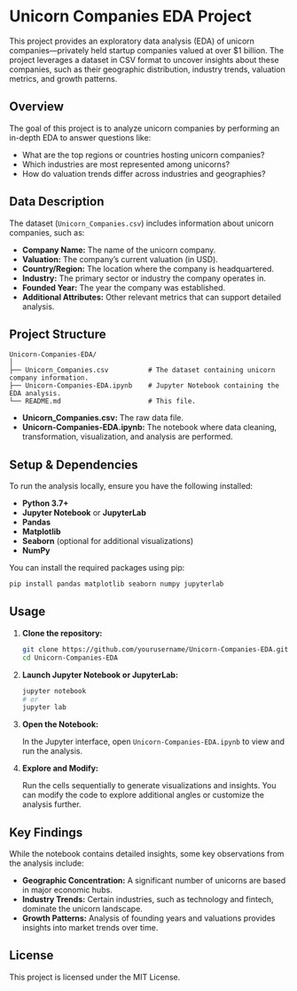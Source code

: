 # Unicorn Companies EDA Project

This project provides an exploratory data analysis (EDA) of unicorn companies—privately held startup companies valued at over $1 billion. The project leverages a dataset in CSV format to uncover insights about these companies, such as their geographic distribution, industry trends, valuation metrics, and growth patterns.

## Overview

The goal of this project is to analyze unicorn companies by performing an in-depth EDA to answer questions like:
- What are the top regions or countries hosting unicorn companies?
- Which industries are most represented among unicorns?
- How do valuation trends differ across industries and geographies?


## Data Description

The dataset (`Unicorn_Companies.csv`) includes information about unicorn companies, such as:
- **Company Name:** The name of the unicorn company.
- **Valuation:** The company’s current valuation (in USD).
- **Country/Region:** The location where the company is headquartered.
- **Industry:** The primary sector or industry the company operates in.
- **Founded Year:** The year the company was established.
- **Additional Attributes:** Other relevant metrics that can support detailed analysis.


## Project Structure

```
Unicorn-Companies-EDA/
│
├── Unicorn_Companies.csv          # The dataset containing unicorn company information.
├── Unicorn-Companies-EDA.ipynb    # Jupyter Notebook containing the EDA analysis.
└── README.md                      # This file.
```

- **Unicorn_Companies.csv:** The raw data file.
- **Unicorn-Companies-EDA.ipynb:** The notebook where data cleaning, transformation, visualization, and analysis are performed.

## Setup & Dependencies

To run the analysis locally, ensure you have the following installed:
- **Python 3.7+**
- **Jupyter Notebook** or **JupyterLab**
- **Pandas**
- **Matplotlib**
- **Seaborn** (optional for additional visualizations)
- **NumPy**

You can install the required packages using pip:

```bash
pip install pandas matplotlib seaborn numpy jupyterlab
```

## Usage

1. **Clone the repository:**

   ```bash
   git clone https://github.com/yourusername/Unicorn-Companies-EDA.git
   cd Unicorn-Companies-EDA
   ```

2. **Launch Jupyter Notebook or JupyterLab:**

   ```bash
   jupyter notebook
   # or
   jupyter lab
   ```

3. **Open the Notebook:**

   In the Jupyter interface, open `Unicorn-Companies-EDA.ipynb` to view and run the analysis.

4. **Explore and Modify:**

   Run the cells sequentially to generate visualizations and insights. You can modify the code to explore additional angles or customize the analysis further.

## Key Findings

While the notebook contains detailed insights, some key observations from the analysis include:
- **Geographic Concentration:** A significant number of unicorns are based in major economic hubs.
- **Industry Trends:** Certain industries, such as technology and fintech, dominate the unicorn landscape.
- **Growth Patterns:** Analysis of founding years and valuations provides insights into market trends over time.

## License

This project is licensed under the MIT License.
